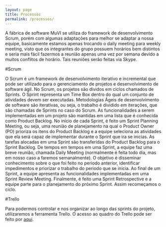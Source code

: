 ```yaml
---
layout: page
title: Processos
permalink: /processos/
---
```


A fábrica de software MuVI se utiliza do framework de desenvolvimento Scrum, 
porém com algumas adaptações para melhor se adaptar a nossa equipe, basicamente 
estamos apenas trocando o daily meeting para weekly meeting, visto que os 
integrantes do grupo possuem horários bem distintos e seria mais fácil fazermos 
a reunião apenas uma vez por semana devido a muitos conflitos de horário. Tais 
reuniões serão feitas via Skype.

#Scrum

O Scrum é um framework de desenvolvimento iterativo e incremental que pode ser 
utilizado para o gerenciamento de projetos e desenvolvimento de software ágil. 
No Scrum, os projetos são dividos em ciclos chamados de Sprints. O Sprint 
representa um Time Box dentro do qual um conjunto de atividades devem ser 
executadas. Metodologias Ágeis de desenvolvimento de software são iterativas, 
ou seja, o trabalho é dividido em iterações, que são chamadas de Sprints no 
caso do Scrum. As funcionalidades a serem implementadas em um projeto são 
mantidas em uma lista que é conhecida como Product Backlog. No início de cada 
Sprint, é feito um Sprint Planning Meeting, ou seja, uma reunião de planejamento 
na qual o Product Owner (PO) prioriza os itens do Product Backlog e a equipe 
seleciona as atividades que ela será capaz de implementar durante o Sprint que ira 
se inicias. As tarefas alocadas em uma Sprint são transferidas do Product Backlog 
para o Sprint Backlog. De tempos em tempos em uma Sprint, a equipe faz uma breve 
reunião, chamada Daily Meeting (normalmente é feita todo dia, mas em nosso caso a 
faremos semanalmente). O objetivo é disseminar conhecimento sobre o que foi feito 
no periodo anterior, identificar impedimentos e priorizar o trabalho do periodo 
que se inicia. Ao final de um Sprint, a equipe apresenta as funcionalidades 
implementadas em uma Sprint Review Meeting. Finalmente, é feito uma Sprint 
Retrospective e a equipe parte para o planejamento do próximo Sprint. Assim 
recomeçamos o ciclo.

#Trello

Para podermos controlar e nos organizar ao longo das sprints do projeto, 
utilizaremos a ferramenta Trello. O acesso ao quadro do Trello pode ser 
feito por [aqui](https://trello.com/b/K9dU5DZS).